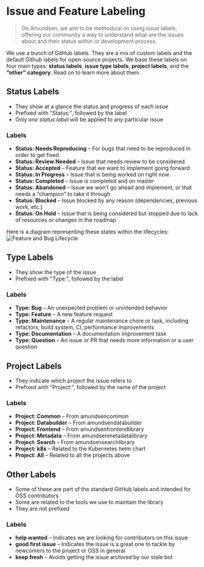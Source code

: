 # Issue and Feature Labeling
> On Amundsen, we aim to be methodical on using issue labels, offering our community a way to understand what are the issues about and their status within or development process.

We use a bunch of GitHub labels. They are a mix of custom labels and the default Github labels for open-source projects. We base these labels on four main types: **status labels**, **issue type labels**, **project labels**, and the **“other” category**. Read on to learn more about them.

## Status Labels
* They show at a glance the status and progress of each issue
* Prefixed with "Status:", followed by the label
* Only *one status label* will be applied to any particular issue

### Labels
- **Status: Needs Reproducing** – For bugs that need to be reproduced in order to get fixed
- **Status: Review Needed** – Issue that needs review to be considered
- **Status: Accepted** – Feature that we want to implement going forward
- **Status: In Progress** – Issue that is being worked on right now.
- **Status: Completed** – Issue is completed and on master
- **Status: Abandoned** – Issue we won’t go ahead and implement, or that needs a “champion” to take it through
- **Status: Blocked** – Issue blocked by any reason (dependencies, previous work, etc.)
- **Status: On Hold** – Issue that is being considered but stopped due to lack of resources or changes in the roadmap

Here is a diagram representing these states within the lifecycles:
![Feature and Bug Lifecycle](https://raw.githubusercontent.com/lyft/amundsen/master/docs/img//issue_process_diagram.png)

## Type Labels
* They show the type of the issue
* Prefixed with "Type:", followed by the label

### Labels
- **Type: Bug** – An unexpected problem or unintended behavior
- **Type: Feature** – A new feature request
- **Type: Maintenance** – A regular maintenance chore or task, including refactors, build system, CI, performance improvements
- **Type: Documentation** – A documentation improvement task
- **Type: Question** – An issue or PR that needs more information or a user question

## Project Labels
* They indicate which project the issue refers to
* Prefixed with "Project:", followed by the name of the project

### Labels
- **Project: Common** – From amundsencommon
- **Project: Databuilder** – From amundsendatabuilder
- **Project: Frontend** – From amundsenfrontendlibrary
- **Project: Metadata** – From amundsenmetadatalibrary
- **Project: Search** – From amundsensearchlibrary
- **Project: k8s** – Related to the Kubernetes helm chart
- **Project: All** – Related to all the projects above

## Other Labels
* Some of these are part of the standard GitHub labels and intended for OSS contributors
* Some are related to the tools we use to maintain the library
* They are not prefixed

### Labels
- **help wanted** – Indicates we are looking for contributors on this issue
- **good first issue** – Indicates the issue is a great one to tackle by newcomers to the project or OSS in general
- **keep fresh** – Avoids getting the issue archived by our stale bot
